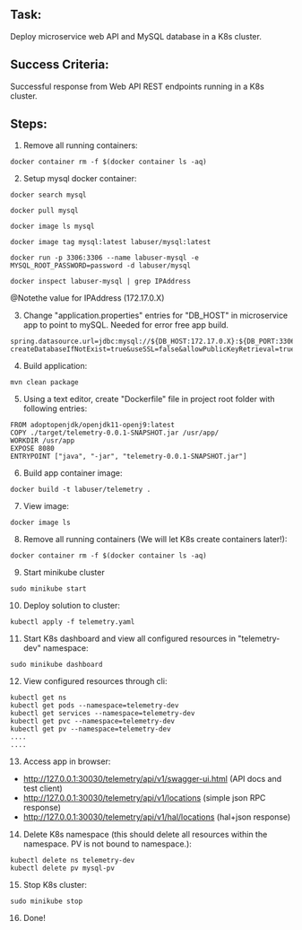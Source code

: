 ## Task:

Deploy microservice web API and MySQL database in a K8s cluster. 

## Success Criteria:

Successful response from Web API REST endpoints running in a K8s cluster.

## Steps:

1. Remove all running containers:

```
docker container rm -f $(docker container ls -aq)
```

2. Setup mysql docker container:

```
docker search mysql

docker pull mysql

docker image ls mysql

docker image tag mysql:latest labuser/mysql:latest

docker run -p 3306:3306 --name labuser-mysql -e MYSQL_ROOT_PASSWORD=password -d labuser/mysql

docker inspect labuser-mysql | grep IPAddress

```
@Notethe value for IPAddress (172.17.0.X)

3. Change "application.properties" entries for "DB_HOST" in microservice app to point to mySQL. Needed for error free app build.
 
```
spring.datasource.url=jdbc:mysql://${DB_HOST:172.17.0.X}:${DB_PORT:3306}/${DB_NAME:telemetrydb}?createDatabaseIfNotExist=true&useSSL=false&allowPublicKeyRetrieval=true&serverTimezone=UTC
```

4.  Build application:

```mvn clean package```

5. Using a text editor, create "Dockerfile" file in project root folder with following entries:

```
FROM adoptopenjdk/openjdk11-openj9:latest
COPY ./target/telemetry-0.0.1-SNAPSHOT.jar /usr/app/
WORKDIR /usr/app
EXPOSE 8080
ENTRYPOINT ["java", "-jar", "telemetry-0.0.1-SNAPSHOT.jar"]
```

6. Build app container image: 

```docker build -t labuser/telemetry .```

7. View image:

```docker image ls```

8. Remove all running containers (We will let K8s create containers later!):

```
docker container rm -f $(docker container ls -aq)
```

9. Start minikube cluster
```
sudo minikube start
```

10. Deploy solution to cluster:
```
kubectl apply -f telemetry.yaml
```

11. Start K8s dashboard and view all configured resources in "telemetry-dev" namespace:
```
sudo minikube dashboard
```

12. View configured resources through cli:
```
kubectl get ns
kubectl get pods --namespace=telemetry-dev
kubectl get services --namespace=telemetry-dev
kubectl get pvc --namespace=telemetry-dev
kubectl get pv --namespace=telemetry-dev
....
....
```

13. Access app in browser:

- http://127.0.0.1:30030/telemetry/api/v1/swagger-ui.html	(API docs and test client)
- http://127.0.0.1:30030/telemetry/api/v1/locations 		(simple json RPC response)
- http://127.0.0.1:30030/telemetry/api/v1/hal/locations 	(hal+json response)
			

14. Delete K8s namespace (this should delete all resources within the namespace. PV is not bound to namespace.):
```
kubectl delete ns telemetry-dev
kubectl delete pv mysql-pv

```
 
15. Stop K8s cluster:
```
sudo minikube stop
```
16. Done!

